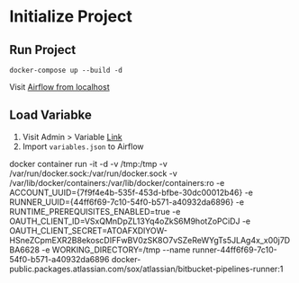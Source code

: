 # Initialize Project



## Run Project

```
docker-compose up --build -d
```

Visit [Airflow from localhost](localhost:8183)


## Load Variabke

1. Visit Admin > Variable [Link](http://localhost:8183/variable/list/)
2. Import `variables.json` to Airflow

docker container run -it -d -v /tmp:/tmp -v /var/run/docker.sock:/var/run/docker.sock -v /var/lib/docker/containers:/var/lib/docker/containers:ro -e ACCOUNT_UUID={7f9f4e4b-535f-453d-bfbe-30dc00012b46}  -e RUNNER_UUID={44ff6f69-7c10-54f0-b571-a40932da6896} -e RUNTIME_PREREQUISITES_ENABLED=true -e OAUTH_CLIENT_ID=VSxQMnDpZL13Yq4oZkS6M9hotZoPCiDJ -e OAUTH_CLIENT_SECRET=ATOAFXDlYOW-HSneZCpmEXR2B8ekoscDIFFwBV0zSK8O7vSZeReWYgTs5JLAg4x_x00j7DBA6628 -e WORKING_DIRECTORY=/tmp --name runner-44ff6f69-7c10-54f0-b571-a40932da6896 docker-public.packages.atlassian.com/sox/atlassian/bitbucket-pipelines-runner:1